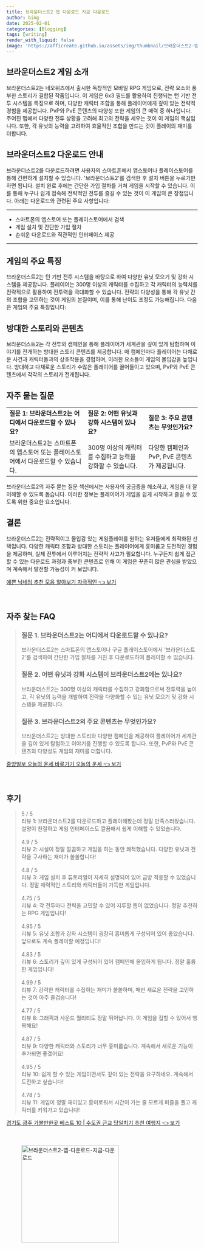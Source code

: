 ```yaml
---
title: 브라운더스트2 앱 다운로드 지금 다운로드
author: bing
date: 2025-02-01
categories: [Blogging]
tags: [writing]
render_with_liquid: false
image: 'https://afficreate.github.io/assets/img/thumbnail/브라운더스트2-앱-다운로드-지금-다운로드.webp'
---
```



<h2 id='브라운더스트2_게임_소개'>브라운더스트2 게임 소개</h2>

<p>브라운더스트2는 네오위즈에서 출시한 독창적인 모바일 RPG 게임으로, 전략 요소와 풍부한 스토리가 결합된 작품입니다. 이 게임은 6x3 필드를 활용하여 진행되는 턴 기반 전투 시스템을 특징으로 하며, 다양한 캐릭터 조합을 통해 플레이어에게 깊이 있는 전략적 경험을 제공합니다. PvP와 PvE 콘텐츠의 다양성 또한 게임의 큰 매력 중 하나입니다. 주어진 맵에서 다양한 전투 상황을 고려해 최고의 전략을 세우는 것이 이 게임의 핵심입니다. 또한, 각 유닛의 능력을 고려하여 효율적인 조합을 만드는 것이 플레이의 재미를 더합니다.</p>

<h2 id='브라운더스트2_다운로드_안내'>브라운더스트2 다운로드 안내</h2>

<p>브라운더스트2를 다운로드하려면 사용자의 스마트폰에서 앱스토어나 플레이스토어를 통해 간편하게 설치할 수 있습니다. '브라운더스트2'를 검색한 후 설치 버튼을 누르기만 하면 됩니다. 설치 완료 후에는 간단한 가입 절차를 거쳐 게임을 시작할 수 있습니다. 이를 통해 누구나 쉽게 접속해 전략적인 전투를 즐길 수 있는 것이 이 게임의 큰 장점입니다. 아래는 다운로드와 관련된 주요 사항입니다:</p>

<hr />

<ul>
    <li>스마트폰의 앱스토어 또는 플레이스토어에서 검색</li>
    <li>게임 설치 및 간단한 가입 절차</li>
    <li>손쉬운 다운로드와 직관적인 인터페이스 제공</li>
</ul>

<hr />

<h2 id='게임의_주요_특징'>게임의 주요 특징</h2>

<p>브라운더스트2는 턴 기반 전투 시스템을 바탕으로 하여 다양한 유닛 모으기 및 강화 시스템을 제공합니다. 플레이어는 300명 이상의 캐릭터를 수집하고 각 캐릭터의 능력치를 전략적으로 활용하여 전투력을 극대화할 수 있습니다. 전략의 다양성을 통해 각 유닛 간의 조합을 고민하는 것이 게임의 본질이며, 이를 통해 난이도 조정도 가능해집니다. 다음은 게임의 주요 특징입니다:</p>

<h2 id='방대한_스토리와_콘텐츠'>방대한 스토리와 콘텐츠</h2>

<p>브라운더스트2는 각 전투와 캠페인을 통해 플레이어가 세계관을 깊이 있게 탐험하며 이야기를 전개하는 방대한 스토리 콘텐츠를 제공합니다. 매 캠페인마다 플레이어는 다채로운 사건과 캐릭터들과의 상호작용을 경험하며, 이러한 요소들이 게임의 몰입감을 높입니다. 방대하고 다채로운 스토리가 수많은 플레이어를 끌어들이고 있으며, PvP와 PvE 콘텐츠에서 각각의 스토리가 전개됩니다.</p>

<h2 id='자주_묻는_질문'>자주 묻는 질문</h2>

<table>
    <tr>
        <td><b>질문 1: 브라운더스트2는 어디에서 다운로드할 수 있나요?</b></td>
        <td><b>질문 2: 어떤 유닛과 강화 시스템이 있나요?</b></td>
        <td><b>질문 3: 주요 콘텐츠는 무엇인가요?</b></td>
    </tr>
    <tr>
        <td>브라운더스트2는 스마트폰의 앱스토어 또는 플레이스토어에서 다운로드할 수 있습니다.</td>
        <td>300명 이상의 캐릭터를 수집하고 능력을 강화할 수 있습니다.</td>
        <td>다양한 캠페인과 PvP, PvE 콘텐츠가 제공됩니다.</td>
    </tr>
</table>

<p>브라운더스트2의 자주 묻는 질문 섹션에서는 사용자의 궁금증을 해소하고, 게임을 더 잘 이해할 수 있도록 돕습니다. 이러한 정보는 플레이어가 게임을 쉽게 시작하고 즐길 수 있도록 위한 중요한 요소입니다.</p>

<h2 id='결론'>결론</h2>

<p>브라운더스트2는 전략적이고 몰입감 있는 게임플레이를 원하는 유저들에게 최적화된 선택입니다. 다양한 캐릭터 조합과 방대한 스토리는 플레이어에게 흥미롭고 도전적인 경험을 제공하며, 실제 전투에서 이루어지는 전략적 사고가 필요합니다. 누구든지 쉽게 접근할 수 있는 다운로드 과정과 풍부한 콘텐츠로 인해 이 게임은 꾸준히 많은 관심을 받았으며 계속해서 발전할 가능성이 커 보입니다.</p>


<p><a class="click-button" title="예쁜 닉네임 추천 모음 알아보기 자극적인" href="https://afficreate.github.io/posts/%EC%98%88%EC%81%9C-%EB%8B%89%EB%84%A4%EC%9E%84-%EC%B6%94%EC%B2%9C-%EB%AA%A8%EC%9D%8C-%EC%95%8C%EC%95%84%EB%B3%B4%EA%B8%B0-%EC%9E%90%EA%B7%B9%EC%A0%81%EC%9D%B8/" rel="dofollow">예쁜 닉네임 추천 모음 알아보기 자극적인 👈 보기</a></p><br>
<h2 id='자주_찾는_FAQ'>자주 찾는 FAQ</h2>
<div itemscope="" itemtype="https://schema.org/FAQPage"> 
<blockquote> 
<div itemscope="" itemprop="mainEntity" itemtype="https://schema.org/Question"> 
<h3 itemprop="name">질문 1. 브라운더스트2는 어디에서 다운로드할 수 있나요?</h3> 
<div itemscope="" itemprop="acceptedAnswer" itemtype="https://schema.org/Answer"> 
<span itemprop="text"> <p>브라운더스트2는 스마트폰의 앱스토어나 구글 플레이스토어에서 '브라운더스트2'를 검색하여 간단한 가입 절차를 거친 후 다운로드하여 플레이할 수 있습니다.</p> </span> 
</div> 
</div> 

<div itemscope="" itemprop="mainEntity" itemtype="https://schema.org/Question"> 
<h3 itemprop="name">질문 2. 어떤 유닛과 강화 시스템이 브라운더스트2에는 있나요?</h3> 
<div itemscope="" itemprop="acceptedAnswer" itemtype="https://schema.org/Answer"> 
<span itemprop="text"> <p>브라운더스트2는 300명 이상의 캐릭터를 수집하고 강화함으로써 전투력을 높이고, 각 유닛의 능력을 개발하여 전략을 다양화할 수 있는 유닛 모으기 및 강화 시스템을 제공합니다.</p> </span> 
</div> 
</div> 

<div itemscope="" itemprop="mainEntity" itemtype="https://schema.org/Question"> 
<h3 itemprop="name">질문 3. 브라운더스트2의 주요 콘텐츠는 무엇인가요?</h3> 
<div itemscope="" itemprop="acceptedAnswer" itemtype="https://schema.org/Answer"> 
<span itemprop="text"> <p>브라운더스트2는 방대한 스토리와 다양한 캠페인을 제공하여 플레이어가 세계관을 깊이 있게 탐험하고 이야기를 진행할 수 있도록 합니다. 또한, PvP와 PvE 콘텐츠의 다양성도 게임의 재미를 더합니다.</p> </span> 
</div> 
</div> 
</blockquote> 
</div>
<p><a class="click-button" title="중앙일보 오늘의 운세 바로가기 오늘의 운세" href="https://afficreate.github.io/posts/%EC%A4%91%EC%95%99%EC%9D%BC%EB%B3%B4-%EC%98%A4%EB%8A%98%EC%9D%98-%EC%9A%B4%EC%84%B8-%EB%B0%94%EB%A1%9C%EA%B0%80%EA%B8%B0-%EC%98%A4%EB%8A%98%EC%9D%98-%EC%9A%B4%EC%84%B8/" rel="dofollow">중앙일보 오늘의 운세 바로가기 오늘의 운세 👈 보기</a></p><br>
<h2 id='후기'>후기</h2>
<div itemscope itemtype="https://schema.org/Product">
  <blockquote>
  <div itemprop="review" itemscope itemtype="https://schema.org/Review">
      <div itemprop="reviewRating" itemscope itemtype="https://schema.org/Rating"> <span itemprop="ratingValue">5</span> / <span itemprop="bestRating">5</span> </div>
      <span itemprop="reviewBody">리뷰 1: 브라운더스트2를 다운로드하고 플레이해봤는데 정말 만족스러웠습니다. 설명이 친절하고 게임 인터페이스도 깔끔해서 쉽게 이해할 수 있었습니다.</span>
  </div>
  <br>
  <div itemprop="review" itemscope itemtype="https://schema.org/Review">
      <div itemprop="reviewRating" itemscope itemtype="https://schema.org/Rating"> <span itemprop="ratingValue">4.9</span> / <span itemprop="bestRating">5</span> </div>
      <span itemprop="reviewBody">리뷰 2: 시설이 정말 깔끔하고 게임을 하는 동안 쾌적했습니다. 다양한 유닛과 전략을 구사하는 재미가 쏠쏠합니다!</span>
  </div>
  <br>
  <div itemprop="review" itemscope itemtype="https://schema.org/Review">
      <div itemprop="reviewRating" itemscope itemtype="https://schema.org/Rating"> <span itemprop="ratingValue">4.8</span> / <span itemprop="bestRating">5</span> </div>
      <span itemprop="reviewBody">리뷰 3: 게임 설치 후 튜토리얼이 자세히 설명되어 있어 금방 적응할 수 있었습니다. 정말 매력적인 스토리와 캐릭터들이 가득한 게임입니다.</span>
  </div>
  <br>
  <div itemprop="review" itemscope itemtype="https://schema.org/Review">
      <div itemprop="reviewRating" itemscope itemtype="https://schema.org/Rating"> <span itemprop="ratingValue">4.75</span> / <span itemprop="bestRating">5</span> </div>
      <span itemprop="reviewBody">리뷰 4: 각 전투마다 전략을 고민할 수 있어 지루할 틈이 없었습니다. 정말 추천하는 RPG 게임입니다!</span>
  </div>
  <br>
  <div itemprop="review" itemscope itemtype="https://schema.org/Review">
      <div itemprop="reviewRating" itemscope itemtype="https://schema.org/Rating"> <span itemprop="ratingValue">4.95</span> / <span itemprop="bestRating">5</span> </div>
      <span itemprop="reviewBody">리뷰 5: 유닛 조합과 강화 시스템이 굉장히 흥미롭게 구성되어 있어 좋았습니다. 앞으로도 계속 플레이할 예정입니다!</span>
  </div>
  <br>
  <div itemprop="review" itemscope itemtype="https://schema.org/Review">
      <div itemprop="reviewRating" itemscope itemtype="https://schema.org/Rating"> <span itemprop="ratingValue">4.83</span> / <span itemprop="bestRating">5</span> </div>
      <span itemprop="reviewBody">리뷰 6: 스토리가 깊이 있게 구성되어 있어 캠페인에 몰입하게 됩니다. 정말 훌륭한 게임입니다!</span>
  </div>
  <br>
  <div itemprop="review" itemscope itemtype="https://schema.org/Review">
      <div itemprop="reviewRating" itemscope itemtype="https://schema.org/Rating"> <span itemprop="ratingValue">4.99</span> / <span itemprop="bestRating">5</span> </div>
      <span itemprop="reviewBody">리뷰 7: 강력한 캐릭터를 수집하는 재미가 쏠쏠하며, 매번 새로운 전략을 고민하는 것이 아주 즐겁습니다!</span>
  </div>
  <br>
  <div itemprop="review" itemscope itemtype="https://schema.org/Review">
      <div itemprop="reviewRating" itemscope itemtype="https://schema.org/Rating"> <span itemprop="ratingValue">4.77</span> / <span itemprop="bestRating">5</span> </div>
      <span itemprop="reviewBody">리뷰 8: 그래픽과 사운드 퀄리티도 정말 뛰어납니다. 이 게임을 접할 수 있어서 행복해요!</span>
  </div>
  <br>
  <div itemprop="review" itemscope itemtype="https://schema.org/Review">
      <div itemprop="reviewRating" itemscope itemtype="https://schema.org/Rating"> <span itemprop="ratingValue">4.87</span> / <span itemprop="bestRating">5</span> </div>
      <span itemprop="reviewBody">리뷰 9: 다양한 캐릭터와 스토리가 너무 흥미롭습니다. 계속해서 새로운 기능이 추가되면 좋겠어요!</span>
  </div>
  <br>
  <div itemprop="review" itemscope itemtype="https://schema.org/Review">
      <div itemprop="reviewRating" itemscope itemtype="https://schema.org/Rating"> <span itemprop="ratingValue">4.95</span> / <span itemprop="bestRating">5</span> </div>
      <span itemprop="reviewBody">리뷰 10: 쉽게 할 수 있는 게임이면서도 깊이 있는 전략을 요구하네요. 계속해서 도전하고 싶습니다!</span>
  </div>
  <br>
  <div itemprop="review" itemscope itemtype="https://schema.org/Review">
      <div itemprop="reviewRating" itemscope itemtype="https://schema.org/Rating"> <span itemprop="ratingValue">4.78</span> / <span itemprop="bestRating">5</span> </div>
      <span itemprop="reviewBody">리뷰 11: 게임이 정말 재미있고 흥미로워서 시간이 가는 줄 모르게 퍼즐을 풀고 캐릭터를 키워가고 있습니다!</span>
  </div>
  </blockquote>
</div>
<p><a class="click-button" title="경기도 광주 가볼만한곳 베스트 10 | 수도권 근교 당일치기 추천 여행지" href="https://afficreate.github.io/posts/%EA%B2%BD%EA%B8%B0%EB%8F%84-%EA%B4%91%EC%A3%BC-%EA%B0%80%EB%B3%BC%EB%A7%8C%ED%95%9C%EA%B3%B3-%EB%B2%A0%EC%8A%A4%ED%8A%B8-10-%EC%88%98%EB%8F%84%EA%B6%8C-%EA%B7%BC%EA%B5%90-%EB%8B%B9%EC%9D%BC%EC%B9%98%EA%B8%B0-%EC%B6%94%EC%B2%9C-%EC%97%AC%ED%96%89%EC%A7%80/" rel="dofollow">경기도 광주 가볼만한곳 베스트 10 | 수도권 근교 당일치기 추천 여행지 👈 보기</a></p><br>
<figure class="image"><img src="https://afficreate.github.io/assets/img/thumbnail/브라운더스트2-앱-다운로드-지금-다운로드.webp" alt="브라운더스트2-앱-다운로드-지금-다운로드" width="256" height="256"></figure>